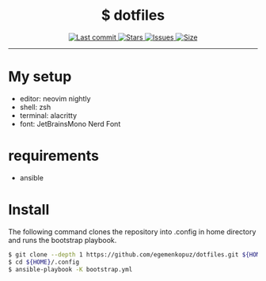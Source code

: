 <h1 align="center"> $ dotfiles </h1>

<div align="center">
    <a href="https://github.com/egemenkopuz/dotfiles/pulse">
      <img alt="Last commit" src="https://img.shields.io/github/last-commit/egemenkopuz/dotfiles?style=for-the-badge&color=F5E0DC&&logoColor=D9E0EE&labelColor=302D41"/>
    </a>
    <a href="https://github.com/egemenkopuz/dotfiles/stargazers">
      <img alt="Stars" src="https://img.shields.io/github/stars/egemenkopuz/dotfiles?style=for-the-badge&color=F5E0DC&&logoColor=D9E0EE&labelColor=302D41" />
    </a>
    <a href="https://github.com/egemenkopuz/dotfiles/issues">
      <img alt="Issues" src="https://img.shields.io/github/issues/egemenkopuz/dotfiles?style=for-the-badge&color=F5E0DC&logoColor=D9E0EE&labelColor=302D41" />
    </a>
    <a href="https://github.com/egemenkopuz/dotfiles">
      <img alt="Size" src="https://img.shields.io/github/repo-size/egemenkopuz/dotfiles?color=F5E0DC&label=SIZE&style=for-the-badge&logoColor=D9E0EE&labelColor=302D41" />
    </a>
</div>

______________________________________________________________________

# My setup

- editor: neovim nightly
- shell: zsh
- terminal: alacritty
- font: JetBrainsMono Nerd Font

# requirements

- ansible

# Install

The following command clones the repository into .config in home directory and runs the bootstrap playbook.

```zsh
$ git clone --depth 1 https://github.com/egemenkopuz/dotfiles.git ${HOME}/.config
$ cd ${HOME}/.config
$ ansible-playbook -K bootstrap.yml
```
